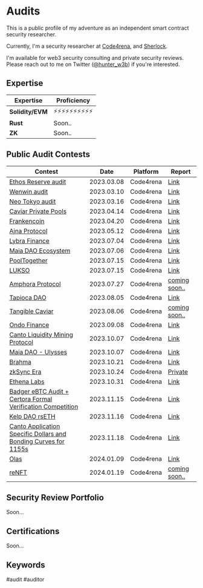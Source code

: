 # Audits

This is a public profile of my adventure as an independent smart contract security researcher.

Currently, I'm a security researcher at [Code4rena](https://code4rena.com/), and [Sherlock](https://app.sherlock.xyz/).

I'm available for web3 security consulting and private security reviews. Please reach out to me on Twitter ([@hunter_w3b](https://twitter.com/hunter_w3b)) if you're interested.

## Expertise

| Expertise        | Proficiency          |
| ---------------- | -------------------- |
| **Solidity/EVM** | ⚡⚡⚡⚡⚡⚡⚡⚡⚡⚡ |
| **Rust**         | Soon..               |
| **ZK**           | Soon..               |

## Public Audit Contests

| Contest                                                                                                        | Date       | Platform  | Report                                                     |
| -------------------------------------------------------------------------------------------------------------- | ---------- | --------- | ---------------------------------------------------------- |
| [Ethos Reserve audit](https://github.com/code-423n4/2023-02-ethos)                                             | 2023.03.08 | Code4rena | [Link](https://code4rena.com/reports/2023-02-ethos)        |
| [Wenwin audit](https://github.com/code-423n4/2023-03-wenwin)                                                   | 2023.03.10 | Code4rena | [Link](https://code4rena.com/reports/2023-03-wenwin)       |
| [Neo Tokyo audit](https://github.com/code-423n4/2023-03-neotokyo)                                              | 2023.03.16 | Code4rena | [Link](https://code4rena.com/reports/2023-03-neotokyo)     |
| [Caviar Private Pools](https://github.com/code-423n4/2023-04-caviar)                                           | 2023.04.14 | Code4rena | [Link](https://code4rena.com/reports/2023-04-caviar)       |
| [Frankencoin](https://github.com/code-423n4/2023-04-frankencoin)                                               | 2023.04.20 | Code4rena | [Link](https://code4rena.com/reports/2023-04-frankencoin)  |
| [Ajna Protocol](https://github.com/code-423n4/2023-05-ajna)                                                    | 2023.05.12 | Code4rena | [Link](https://code4rena.com/reports/2023-05-ajna)         |
| [Lybra Finance](https://github.com/code-423n4/2023-06-lybra)                                                   | 2023.07.04 | Code4rena | [Link](https://code4rena.com/reports/2023-06-lybra)        |
| [Maia DAO Ecosystem](https://github.com/code-423n4/2023-05-maia)                                               | 2023.07.06 | Code4rena | [Link](https://code4rena.com/reports/2023-05-maia)         |
| [PoolTogether](https://github.com/code-423n4/2023-07-pooltogether)                                             | 2023.07.15 | Code4rena | [Link](https://code4rena.com/reports/2023-07-pooltogether) |
| [LUKSO](https://github.com/code-423n4/2023-06-lukso)                                                           | 2023.07.15 | Code4rena | [Link](https://code4rena.com/reports/2023-06-lukso)        |
| [Amphora Protocol](https://github.com/code-423n4/2023-07-amphora)                                              | 2023.07.27 | Code4rena | [coming soon..]()                                          |
| [Tapioca DAO](https://github.com/code-423n4/2023-07-tapioca)                                                   | 2023.08.05 | Code4rena | [Link](https://code4rena.com/reports/2023-07-tapioca)      |
| [Tangible Caviar ](https://github.com/code-423n4/2023-08-tangible)                                             | 2023.08.06 | Code4rena | [coming soon..]()                                          |
| [Ondo Finance](https://github.com/code-423n4/2023-09-ondo)                                                     | 2023.09.08 | Code4rena | [Link](https://code4rena.com/reports/2023-09-ondo)         |
| [Canto Liquidity Mining Protocol](https://github.com/code-423n4/2023-10-canto)                                 | 2023.10.07 | Code4rena | [Link](https://code4rena.com/reports/2023-10-canto)        |
| [Maia DAO - Ulysses](https://github.com/code-423n4/2023-09-maia)                                               | 2023.10.07 | Code4rena | [Link](https://code4rena.com/reports/2023-09-maia)         |
| [Brahma](https://github.com/code-423n4/2023-10-brahma)                                                         | 2023.10.21 | Code4rena | [Link](https://code4rena.com/reports/2023-10-brahma)       |
| [zkSync Era](https://github.com/code-423n4/2023-10-zksync)                                                     | 2023.10.24 | Code4rena | [Private]()                                                |
| [Ethena Labs](https://github.com/code-423n4/2023-10-ethena)                                                    | 2023.10.31 | Code4rena | [Link](https://code4rena.com/reports/2023-10-ethena)       |
| [Badger eBTC Audit + Certora Formal Verification Competition](https://github.com/code-423n4/2023-10-badger)    | 2023.11.15 | Code4rena | [Link](https://code4rena.com/reports/2023-10-badger)       |
| [Kelp DAO rsETH](https://github.com/code-423n4/2023-11-kelp)                                                   | 2023.11.16 | Code4rena | [Link](https://code4rena.com/reports/2023-11-kelp)         |
| [Canto Application Specific Dollars and Bonding Curves for 1155s](https://github.com/code-423n4/2023-11-canto) | 2023.11.18 | Code4rena | [Link](https://code4rena.com/reports/2023-11-canto)        |
| [Olas](https://github.com/code-423n4/2023-12-autonolas)                                                        | 2024.01.09 | Code4rena | [Link](https://code4rena.com/reports/2023-12-autonolas)    |
| [reNFT](https://github.com/code-423n4/2024-01-renft)                                                           | 2024.01.19 | Code4rena | [coming soon..]()                                          |

## Security Review Portfolio

Soon...

## Certifications

Soon...

## Keywords

#audit #auditor
